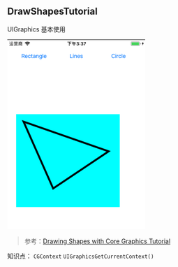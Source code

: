 DrawShapesTutorial 
----------------- 

UIGraphics 基本使用

![](DrawShapesTutorial.jpg)

> 参考：[Drawing Shapes with Core Graphics Tutorial](https://www.ioscreator.com/tutorials/drawing-shapes-core-graphics-tutorial-ios10)

知识点： `CGContext`   `UIGraphicsGetCurrentContext()`